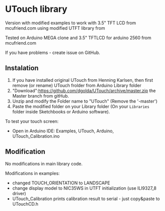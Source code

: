 UTouch library
==============

Version with modified examples to work with 3.5" TFT LCD from mcufriend.com using modified UTFT library from

Tested on Arduino MEGA clone and 3.5" TFTLCD for arduino 2560 from mcufriend.com

If you have problems - create issue on GitHub.

## Instalation
1. If you have installed original UTouch from Henning Karlsen, then first remove (or rename) UTouch frolder from Arduino Library folder
2. "Download":https://github.com/dgolda/UTouch/archive/master.zip the Master branch from gitHub.
3. Unzip and modify the Folder name to "UTouch" (Remove the '-master')
4. Paste the modified folder on your Library folder (On your `Libraries` folder inside Sketchbooks or Arduino software).

To test your touch screen:
* Open in Arduino IDE: Examples, UTouch, Arduino, UTouch_Calibration.ino

## Modification

No modifications in main library code.

Modifications in examples:
* changed TOUCH_ORIENTATION to LANDSCAPE
* change display model to NIC35WS in UTFT initialization (use ILI9327_8 driver)
* UTouch_Calibration prints calibration result to serial - just copy&paste to UTouchCD.h
